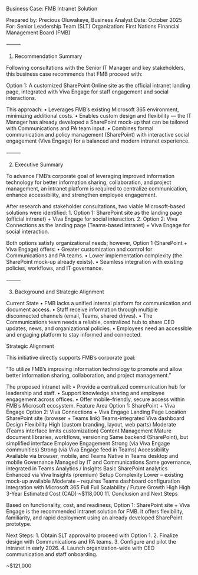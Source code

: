 Business Case: FMB Intranet Solution

Prepared by: Precious Oluwakeye, Business Analyst
Date: October 2025
For: Senior Leadership Team (SLT)
Organization: First Nations Financial Management Board (FMB)

⸻

1. Recommendation Summary

Following consultations with the Senior IT Manager and key stakeholders, this business case recommends that FMB proceed with:

Option 1: A customized SharePoint Online site as the official intranet landing page, integrated with Viva Engage for staff engagement and social interactions.

This approach:
	•	Leverages FMB’s existing Microsoft 365 environment, minimizing additional costs.
	•	Enables custom design and flexibility — the IT Manager has already developed a SharePoint mock-up that can be tailored with Communications and PA team input.
	•	Combines formal communication and policy management (SharePoint) with interactive social engagement (Viva Engage) for a balanced and modern intranet experience.

⸻

2. Executive Summary

To advance FMB’s corporate goal of leveraging improved information technology for better information sharing, collaboration, and project management, an intranet platform is required to centralize communication, enhance accessibility, and strengthen employee engagement.

After research and stakeholder consultations, two viable Microsoft-based solutions were identified:
	1.	Option 1: SharePoint site as the landing page (official intranet) + Viva Engage for social interaction.
	2.	Option 2: Viva Connections as the landing page (Teams-based intranet) + Viva Engage for social interaction.

Both options satisfy organizational needs; however, Option 1 (SharePoint + Viva Engage) offers:
	•	Greater customization and control for Communications and PA teams.
	•	Lower implementation complexity (the SharePoint mock-up already exists).
	•	Seamless integration with existing policies, workflows, and IT governance.

⸻

3. Background and Strategic Alignment

Current State
	•	FMB lacks a unified internal platform for communication and document access.
	•	Staff receive information through multiple disconnected channels (email, Teams, shared drives).
	•	The Communications team needs a reliable, centralized hub to share CEO updates, news, and organizational policies.
	•	Employees need an accessible and engaging platform to stay informed and connected.

Strategic Alignment

This initiative directly supports FMB’s corporate goal:

“To utilize FMB’s improving information technology to promote and allow better information sharing, collaboration, and project management.”

The proposed intranet will:
	•	Provide a centralized communication hub for leadership and staff.
	•	Support knowledge sharing and employee engagement across offices.
	•	Offer mobile-friendly, secure access within FMB’s Microsoft ecosystem.
 Feature Area
Option 1: SharePoint + Viva Engage
Option 2: Viva Connections + Viva Engage
Landing Page Location
SharePoint site (browser + Teams link)
Teams-integrated Viva dashboard
Design Flexibility
High (custom branding, layout, web parts)
Moderate (Teams interface limits customization)
Content Management
Mature document libraries, workflows, versioning
Same backend (SharePoint), but simplified interface
Employee Engagement
Strong (via Viva Engage communities)
Strong (via Viva Engage feed in Teams)
Accessibility
Available via browser, mobile, and Teams
Native in Teams desktop and mobile
Governance
Managed by IT and Communications
Same governance, integrated in Teams
Analytics / Insights
Basic SharePoint analytics
Enhanced via Viva Insights (premium)
Setup Complexity
Lower – existing mock-up available
Moderate – requires Teams dashboard configuration
Integration with Microsoft 365
Full
Full
Scalability / Future Growth
High
High
3-Year Estimated Cost (CAD)
~$118,000
11. Conclusion and Next Steps

Based on functionality, cost, and readiness, Option 1: SharePoint site + Viva Engage is the recommended intranet solution for FMB.
It offers flexibility, familiarity, and rapid deployment using an already developed SharePoint prototype.

Next Steps:
	1.	Obtain SLT approval to proceed with Option 1.
	2.	Finalize design with Communications and PA teams.
	3.	Configure and pilot the intranet in early 2026.
	4.	Launch organization-wide with CEO communication and staff onboarding.

~$121,000
